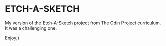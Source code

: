 # ETCH-A-SKETCH

My version of the Etch-A-Sketch project from The Odin Project curriculum.
It was a challenging one.

Enjoy;)
